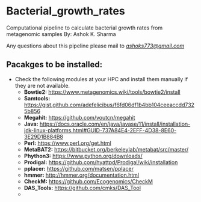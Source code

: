# Bacterial_growth_rates
Computational pipeline to calculate bacterial growth rates from metagenomic samples
By: Ashok K. Sharma

Any questions about this pipeline please mail to *ashoks773@gmail.com*

## Pacakges to be installed:
* Check the following modules at your HPC and install them manually if they are not available.
  * **Bowtie2:** https://www.metagenomics.wiki/tools/bowtie2/install
  * **Samtools:** https://gist.github.com/adefelicibus/f6fd06df1b4bb104ceeaccdd7325b856
  *  **Megahit:** https://github.com/voutcn/megahit
  *  **Java:** https://docs.oracle.com/en/java/javase/11/install/installation-jdk-linux-platforms.html#GUID-737A84E4-2EFF-4D38-8E60-3E29D1B884B8
  *  **Perl:** https://www.perl.org/get.html
  *  **MetaBAT2:** https://bitbucket.org/berkeleylab/metabat/src/master/
  *  **Phython3:** https://www.python.org/downloads/
  *  **Prodigal:** https://github.com/hyattpd/Prodigal/wiki/installation
  *  **pplacer:** https://github.com/matsen/pplacer
  *  **hmmer:** http://hmmer.org/documentation.html
  *  **CheckM:** https://github.com/Ecogenomics/CheckM
  *  **DAS_Tools:** https://github.com/cmks/DAS_Tool
  *  
